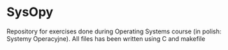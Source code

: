 # SysOpy
Repository for exercises done during Operating Systems course (in polish: Systemy Operacyjne).
All files has been written using C and makefile
